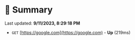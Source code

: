 # 📖 Summary
Last updated: **9/11/2023, 8:29:18 PM**

- `GET` [https://google.com](https://google.com) - **Up** (219ms)
